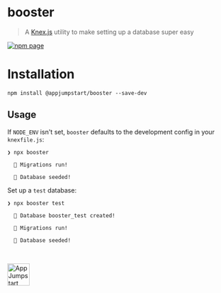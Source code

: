 # booster
> A [Knex.js][knexUrl] utility to make setting up a database super easy

[![npm page][npmImage]][npmUrl]

# Installation

```console
npm install @appjumpstart/booster --save-dev
```

## Usage

If `NODE_ENV` isn't set, `booster` defaults to the development config in your
`knexfile.js`:

```console
❯ npx booster

  👟 Migrations run!

  🌱 Database seeded!
```

Set up a `test` database:

```console
❯ npx booster test

  🚀 Database booster_test created!

  👟 Migrations run!

  🌱 Database seeded!
```

&nbsp;

<a href="https://github.com/appjumpstart">
  <img
    alt="AppJumpstart"
    src="https://appjumpstart.nyc3.digitaloceanspaces.com/assets/appjumpstart-transparent.png"
    height="50">
</a>

[knexUrl]: https://knexjs.org
[npmImage]: https://img.shields.io/npm/v/@appjumpstart/booster.svg
[npmUrl]: https://www.npmjs.com/package/@appjumpstart/booster
